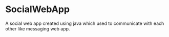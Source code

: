 # SocialWebApp
A social web app created using java which used to communicate with each other like messaging web app.

